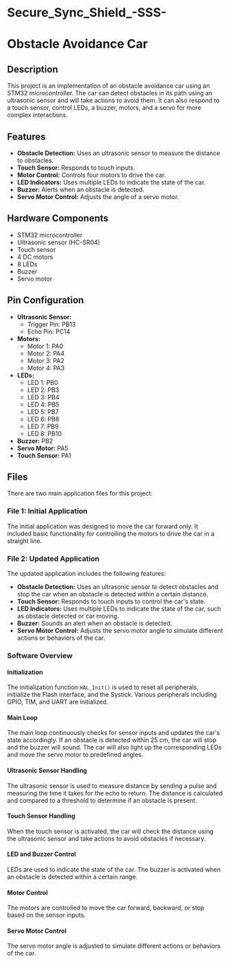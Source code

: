 # Secure_Sync_Shield_-SSS-

# Obstacle Avoidance Car

## Description
This project is an implementation of an obstacle avoidance car using an STM32 microcontroller. The car can detect obstacles in its path using an ultrasonic sensor and will take actions to avoid them. It can also respond to a touch sensor, control LEDs, a buzzer, motors, and a servo for more complex interactions.

## Features
- **Obstacle Detection:** Uses an ultrasonic sensor to measure the distance to obstacles.
- **Touch Sensor:** Responds to touch inputs.
- **Motor Control:** Controls four motors to drive the car.
- **LED Indicators:** Uses multiple LEDs to indicate the state of the car.
- **Buzzer:** Alerts when an obstacle is detected.
- **Servo Motor Control:** Adjusts the angle of a servo motor.

## Hardware Components
- STM32 microcontroller
- Ultrasonic sensor (HC-SR04)
- Touch sensor
- 4 DC motors
- 8 LEDs
- Buzzer
- Servo motor

## Pin Configuration
- **Ultrasonic Sensor:**
  - Trigger Pin: PB13
  - Echo Pin: PC14
- **Motors:**
  - Motor 1: PA0
  - Motor 2: PA4
  - Motor 3: PA2
  - Motor 4: PA3
- **LEDs:**
  - LED 1: PB0
  - LED 2: PB3
  - LED 3: PB4
  - LED 4: PB5
  - LED 5: PB7
  - LED 6: PB8
  - LED 7: PB9
  - LED 8: PB10
- **Buzzer:** PB2
- **Servo Motor:** PA5
- **Touch Sensor:** PA1

## Files
There are two main application files for this project:

### File 1: Initial Application
The initial application was designed to move the car forward only. It included basic functionality for controlling the motors to drive the car in a straight line.

### File 2: Updated Application
The updated application includes the following features:
- **Obstacle Detection:** Uses an ultrasonic sensor to detect obstacles and stop the car when an obstacle is detected within a certain distance.
- **Touch Sensor:** Responds to touch inputs to control the car's state.
- **LED Indicators:** Uses multiple LEDs to indicate the state of the car, such as obstacle detected or car moving.
- **Buzzer:** Sounds an alert when an obstacle is detected.
- **Servo Motor Control:** Adjusts the servo motor angle to simulate different actions or behaviors of the car.

### Software Overview

#### Initialization
The initialization function `HAL_Init()` is used to reset all peripherals, initialize the Flash interface, and the Systick. Various peripherals including GPIO, TIM, and UART are initialized.

#### Main Loop
The main loop continuously checks for sensor inputs and updates the car's state accordingly. If an obstacle is detected within 25 cm, the car will stop and the buzzer will sound. The car will also light up the corresponding LEDs and move the servo motor to predefined angles.

#### Ultrasonic Sensor Handling
The ultrasonic sensor is used to measure distance by sending a pulse and measuring the time it takes for the echo to return. The distance is calculated and compared to a threshold to determine if an obstacle is present.

#### Touch Sensor Handling
When the touch sensor is activated, the car will check the distance using the ultrasonic sensor and take actions to avoid obstacles if necessary.

#### LED and Buzzer Control
LEDs are used to indicate the state of the car. The buzzer is activated when an obstacle is detected within a certain range.

#### Motor Control
The motors are controlled to move the car forward, backward, or stop based on the sensor inputs.

#### Servo Motor Control
The servo motor angle is adjusted to simulate different actions or behaviors of the car.
